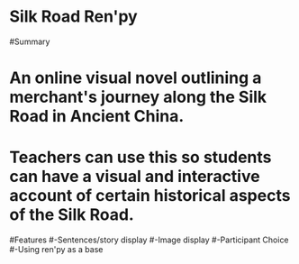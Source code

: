 # Silk Road Ren'py
#Summary
# An online visual novel outlining a merchant's journey along the Silk Road in Ancient China.
# Teachers can use this so students can have a visual and interactive account of certain historical aspects of the Silk Road.

#Features
#-Sentences/story display
#-Image display
#-Participant Choice
#-Using ren'py as a base

